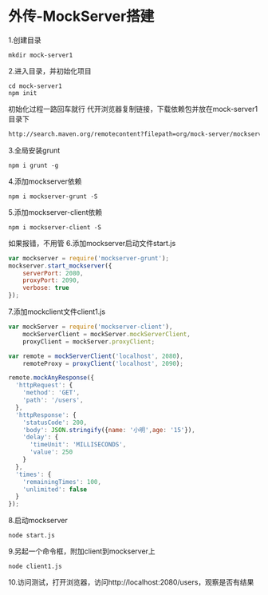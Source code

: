 # 外传-MockServer搭建
1.创建目录
```shell
mkdir mock-server1
```
2.进入目录，并初始化项目
```shell
cd mock-server1
npm init
```
初始化过程一路回车就行
代开浏览器复制链接，下载依赖包并放在mock-server1目录下
```html
http://search.maven.org/remotecontent?filepath=org/mock-server/mockserver-netty/3.10.8/mockserver-netty-3.10.8-jar-with-dependencies.jar
```
3.全局安装grunt 
```shell
npm i grunt -g
```
4.添加mockserver依赖
```shell
npm i mockserver-grunt -S
```
5.添加mockserver-client依赖
```shell
npm i mockserver-client -S
```
如果报错，不用管
6.添加mockserver启动文件start.js
```js
var mockserver = require('mockserver-grunt');
mockserver.start_mockserver({
    serverPort: 2080,
    proxyPort: 2090,
    verbose: true
});
```
7.添加mockclient文件client1.js
```js
var mockServer = require('mockserver-client'),
    mockServerClient = mockServer.mockServerClient,
    proxyClient = mockServer.proxyClient;

var remote = mockServerClient('localhost', 2080),
    remoteProxy = proxyClient('localhost', 2090);

remote.mockAnyResponse({
  'httpRequest': {
    'method': 'GET',
    'path': '/users',
  }, 
  'httpResponse': {
    'statusCode': 200,
    'body': JSON.stringify({name: '小明',age: '15'}),
    'delay': {
      'timeUnit': 'MILLISECONDS',
      'value': 250
    }
  }, 
  'times': {
    'remainingTimes': 100,
    'unlimited': false
  }
});
```
8.启动mockserver
```shell
node start.js
```
9.另起一个命令框，附加client到mockserver上
```shell
node client1.js
```
10.访问测试，打开浏览器，访问http://localhost:2080/users，观察是否有结果
